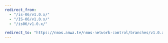 ```yaml
---
redirect_from:
  - "/is-06/v1.0.x/"
  - "/IS-06/v1.0.x/"
  - "/is06/v1.0.x/"

redirect_to: "https://nmos.amwa.tv/nmos-network-control/branches/v1.0.x"
---
```

